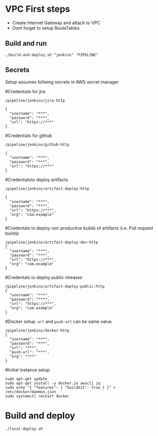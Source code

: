 # VPC First steps

- Create Internet Gateway and attach to VPC
- Dont forget to setup RouteTables


## Build and run 

```
./build-and-deploy.sh "jenkins" "PIPELINE"

```

## Secrets

Setup assumes follwing secrets in AWS secret manager


#Credentials for jira
```
/pipeline/jenkins/jira-http

{
  "username": "***",
  "password": "***",
  "url": "https://***"
}
```

#Credentials for github 
```
/pipeline/jenkins/github-http

{
  "username": "***",
  "password": "***",
  "url": "https://***"
}
```


#Credentialsto deploy artifacts
```
/pipeline/jenkins/artifact-deploy-http

{
  "username": "***",
  "password": "***",
  "url": "https://***",
  "org": "com.example"
}

```

#Credentals to deploy non productive builds of artifacts (i.e. Pull request builds)
```
/pipeline/jenkins/artifact-deploy-dev-http
{
  "username": "***",
  "password": "***",
  "url": "https://***",
  "org": "com.example"
}
```

#Credentals to deploy public releases
```
/pipeline/jenkins/artifact-deploy-public-http
{
  "username": "***",
  "password": "***",
  "url": "https://***",
  "org": "com.example"
}
```


#Docker setup. `url` and `push-url` can be same value. 
```
/pipeline/jenkins/docker-http
{
  "username": "***",
  "password": "***",
  "url": "***",
  "push-url": "***",
  "org": "***"
}
```

#Initial instance setup
```
sudo apt-get update
sudo apt-get install -y docker.io awscli jq
sudo echo "{ "features": { "buildkit": true } }" > /etc/docker/daemon.json
sudo systemctl restart docker
```

# Build and deploy
```
./local-deploy.sh
```
